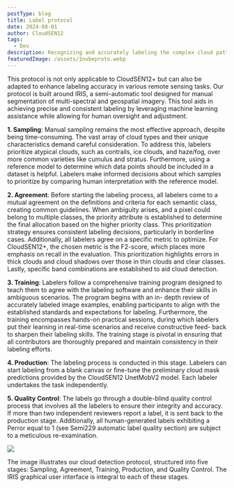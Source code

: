 ```yaml
---
postType: blog
title: Label protocol
date: 2024-08-01
author: CloudSEN12
tags:
  - Dev
description: Recognizing and accurately labeling the complex cloud patterns requires specialized knowledge. To achieve the highest label accuracy for CloudSEN12+, we have meticulously designed a comprehensive five-step protocol that effectively addresses the unique challenges that cloud labeling poses.
featuredImage: /assets/1nubeproto.webp
---
```



This protocol is not only applicable to CloudSEN12+ but can also be adapted to enhance labeling accuracy in various remote sensing tasks. Our protocol is built around IRIS, a semi-automatic tool designed for manual segmentation of multi-spectral and geospatial imagery. This tool aids in achieving precise and consistent labeling by leveraging machine learning assistance while allowing for human oversight and adjustment.


**1. Sampling**: Manual sampling remains the most effective approach, despite being time-consuming. The vast array of cloud types and their unique characteristics demand careful consideration. To address this, labelers prioritize atypical clouds, such as contrails, ice clouds, and haze/fog, over more common varieties like cumulus and stratus. Furthermore, using a reference model to determine which data points should be included in a dataset is helpful. Labelers make informed decisions about which samples to prioritize by comparing human interpretation with the reference model.

**2. Agreement**: Before starting the labeling process, all labelers come to a mutual agreement on the definitions and criteria for each semantic class, creating common guidelines. When ambiguity arises, and a pixel could belong to multiple classes, the priority attribute is established to determine the final allocation based on the higher priority class. This prioritization strategy ensures consistent labeling decisions, particularly in borderline cases. Additionally, all labelers agree on a specific metric to optimize. For CloudSEN12+, the chosen metric is the F2-score, which places more emphasis on recall in the evaluation. This prioritization highlights errors in thick clouds and cloud shadows over those in thin clouds and clear classes. Lastly, specific band combinations are established to aid cloud detection.

**3. Training**: Labelers follow a comprehensive training program designed to teach them to agree with the labeling software and enhance their skills in ambiguous scenarios. The program begins with an in- depth review of accurately labeled image examples, enabling participants to align with the established standards and expectations for labeling. Furthermore, the training encompasses hands-on practical sessions, during which labelers put their learning in real-time scenarios and receive constructive feed- back to sharpen their labeling skills. The training stage is pivotal in ensuring that all contributors are thoroughly prepared and maintain consistency in their labeling efforts.

**4. Production**: The labeling process is conducted in this stage. Labelers can start labeling from a blank canvas or fine-tune the preliminary cloud mask predictions provided by the CloudSEN12 UnetMobV2 model. Each labeler undertakes the task independently.

**5. Quality Control**: The labels go through a double-blind quality control process that involves all the labelers to ensure their integrity and accuracy. If more than two independent reviewers report a label, it is sent back to the production stage. Additionally, all human-generated labels exhibiting a Perror equal to 1 (see Semi229 automatic label quality section) are subject to a meticulous re-examination.

![](../../../assets/fig_blog_01.png)

The image illustrates our cloud detection protocol, structured into five stages: Sampling, Agreement, Training, Production, and Quality Control. The IRIS graphical user interface is integral to each of these stages.